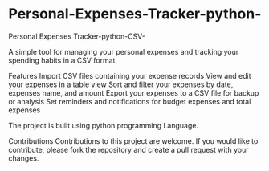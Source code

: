 # Personal-Expenses-Tracker-python-
Personal Expenses Tracker-python-CSV-

A simple tool for managing your personal expenses and tracking your spending habits in a CSV format.

Features
Import CSV files containing your expense records
View and edit your expenses in a table view
Sort and filter your expenses by date, expenses name, and amount
Export your expenses to a CSV file for backup or analysis
Set reminders and notifications for budget expenses and total expenses

The project is built using python programming Language.

Contributions
Contributions to this project are welcome. If you would like to contribute, please fork the repository and create a pull request with your changes.
